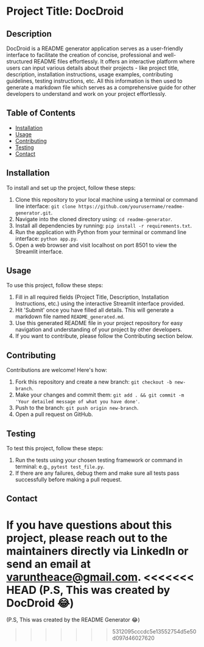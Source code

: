 # Project Title: DocDroid

## Description
DocDroid is a README generator application serves as a user-friendly interface to facilitate the creation of concise, professional and well-structured README files effortlessly. It offers an interactive platform where users can input various details about their projects - like project title, description, installation instructions, usage examples, contributing guidelines, testing instructions, etc. All this information is then used to generate a markdown file which serves as a comprehensive guide for other developers to understand and work on your project effortlessly.

## Table of Contents
- [Installation](#installation)
- [Usage](#usage)
- [Contributing](#contributing)
- [Testing](#testing)
- [Contact](#contact)

## Installation
To install and set up the project, follow these steps:
1. Clone this repository to your local machine using a terminal or command line interface: `git clone https://github.com/yourusername/readme-generator.git`.
2. Navigate into the cloned directory using: `cd readme-generator`.
3. Install all dependencies by running: `pip install -r requirements.txt`.
4. Run the application with Python from your terminal or command line interface: `python app.py`.
5. Open a web browser and visit localhost on port 8501 to view the Streamlit interface.

## Usage
To use this project, follow these steps:
1. Fill in all required fields (Project Title, Description, Installation Instructions, etc.) using the interactive Streamlit interface provided.
2. Hit 'Submit' once you have filled all details. This will generate a markdown file named `README_generated.md`.
3. Use this generated README file in your project repository for easy navigation and understanding of your project by other developers.
4. If you want to contribute, please follow the Contributing section below. 

## Contributing
Contributions are welcome! Here's how:
1. Fork this repository and create a new branch: `git checkout -b new-branch`.
2. Make your changes and commit them: `git add . && git commit -m 'Your detailed message of what you have done'`.
3. Push to the branch: `git push origin new-branch`.
4. Open a pull request on GitHub. 

## Testing
To test this project, follow these steps:
1. Run the tests using your chosen testing framework or command in terminal: e.g., `pytest test_file.py`.
2. If there are any failures, debug them and make sure all tests pass successfully before making a pull request.

## Contact 
If you have questions about this project, please reach out to the maintainers directly via LinkedIn or send an email at varuntheace@gmail.com.
<<<<<<< HEAD
(P.S, This was created by DocDroid 😂)
=======
(P.S, This was created by the README Generator 😂)
>>>>>>> 5312095cccdc5e13552754d5e50d097d46027620
